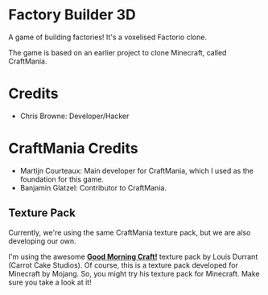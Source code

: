 Factory Builder 3D
==========

A game of building factories!  It's a voxelised Factorio clone.

The game is based on an earlier project to clone Minecraft, called CraftMania.

Credits
=======

 * Chris Browne: Developer/Hacker
 
CraftMania Credits
=======
 * Martijn Courteaux: Main developer for CraftMania, which I used as the foundation for this game.
 * Banjamin Glatzel: Contributor to CraftMania.

Texture Pack
------------

Currently, we're using the same CraftMania texture pack, but we are also developing our own.

I'm using the awesome <strong><a href="http://www.carrotcakestudios.co.uk/gmcraft/">Good Morning Craft!</a></strong> texture pack by Louis Durrant (Carrot Cake Studios).
Of course, this is a texture pack developed for Minecraft by Mojang. So, you might try his texture pack for Minecraft. Make sure you take a look at it!

